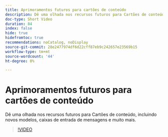 ```yaml
---
title: Aprimoramentos futuros para cartões de conteúdo
description: Dê uma olhada nos recursos futuros para Cartões de conteúdo, incluindo novos modelos, caixas de entrada de mensagens e muito mais.
doc-type: Short Video
duration: 84
index: false
hide: true
hidefromtoc: true
recommendations: noCatalog, noDisplay
source-git-commit: 28e2477974df6d22cff87eb9c242657e23569b15
workflow-type: tm+mt
source-wordcount: '44'
ht-degree: 0%

---
```



# Aprimoramentos futuros para cartões de conteúdo

Dê uma olhada nos recursos futuros para Cartões de conteúdo, incluindo novos modelos, caixas de entrada de mensagens e muito mais.

<!-- 62_S603_3442534_83_future-enhancements-for-content-cards -->
>[!VIDEO](https://video.tv.adobe.com/v/3458202/?learn=on&enablevpops=true)
